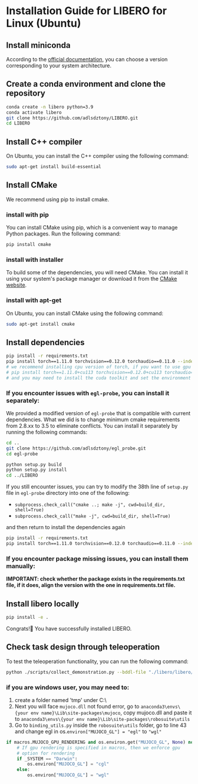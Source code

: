 # Installation Guide for LIBERO for Linux (Ubuntu)
## Install miniconda
According to the [official documentation](https://www.anaconda.com/docs/getting-started/miniconda/install#linux), you can choose a version corresponding to your system architecture.

## Create a conda environment and clone the repository
```bash
conda create -n libero python=3.9
conda activate libero
git clone https://github.com/adlsdztony/LIBERO.git
cd LIBERO
```

## Install C++ compiler
On Ubuntu, you can install the C++ compiler using the following command:
```bash
sudo apt-get install build-essential
```
## Install CMake
We recommend using pip to install cmake.
### install with pip
You can install CMake using pip, which is a convenient way to manage Python packages. Run the following command:
```bash
pip install cmake
```
### install with installer
To build some of the dependencies, you will need CMake. You can install it using your system's package manager or download it from the [CMake website](https://cmake.org/download/).

### install with apt-get
On Ubuntu, you can install CMake using the following command:
```bash
sudo apt-get install cmake
```

## Install dependencies
```bash
pip install -r requirements.txt
pip install torch==1.11.0 torchvision==0.12.0 torchaudio==0.11.0 --index-url https://download.pytorch.org/whl/cpu
# we recommend installing cpu version of torch, if you want to use gpu version, please change the command to:
# pip install torch==1.11.0+cu113 torchvision==0.12.0+cu113 torchaudio==0.11.0 --extra-index-url https://download.pytorch.org/whl/cu113
# and you may need to install the cuda toolkit and set the environment variable CUDA_HOME
```

### If you encounter issues with `egl-probe`, you can install it separately:
We provided a modified version of `egl-probe` that is compatible with current dependencies. What we did is to change minimum cmake requirements from 2.8.xx to 3.5 to eliminate conflicts. You can install it separately by running the following commands:
```bash
cd ..
git clone https://github.com/adlsdztony/egl_probe.git
cd egl-probe

python setup.py build
python setup.py install
cd ../LIBERO
```
If you still encounter issues, you can try to modify the 38th line of `setup.py` file in `egl-probe` directory into one of the following:
- `subprocess.check_call("cmake ..; make -j", cwd=build_dir, shell=True)`
- `subprocess.check_call("make -j", cwd=build_dir, shell=True)`
 
 and then return to install the dependencies again
```bash
pip install -r requirements.txt
pip install torch==1.11.0 torchvision==0.12.0 torchaudio==0.11.0 --index-url https://download.pytorch.org/whl/cpu
```

### If you encounter package missing issues, you can install them manually:
**IMPORTANT: check whether the package exists in the requirements.txt file, if it does, align the version with the one in requirements.txt file.**

## Install libero locally
```bash
pip install -e .
```

Congrats!🎉 You have successfully installed LIBERO.

## Check task design through teleoperation
To test the teleoperation functionality, you can run the following command:
```bash
python ./scripts/collect_demonstration.py --bddl-file "./libero/libero/bddl_files/libero_90/KITCHEN_SCENE1_open_the_bottom_drawer_of_the_cabinet.bddl" --device keyboard --robots Panda
```

### if you are windows user, you may need to:
1. create a folder named 'tmp' under C:\
2. Next you will face `mujoco.dll` not found error, go to `anaconda3\envs\{your env name}\Lib\site-packages\mujoco`, copy mujoco.dll and paste it to `anaconda3\envs\{your env name}\Lib\site-packages\robosuite\utils`
3. Go to `binding_utils.py` inside the `robosuite\utils` folder, go to line 43 and change egl in os.`environ["MUJOCO_GL"] = "egl"` to `"wgl"`
```python
if macros.MUJOCO_GPU_RENDERING and os.environ.get("MUJOCO_GL", None) not in ["osmesa", "glx"]:
    # If gpu rendering is specified in macros, then we enforce gpu
    # option for rendering
    if _SYSTEM == "Darwin":
        os.environ["MUJOCO_GL"] = "cgl"
    else:
        os.environ["MUJOCO_GL"] = "wgl"
```




